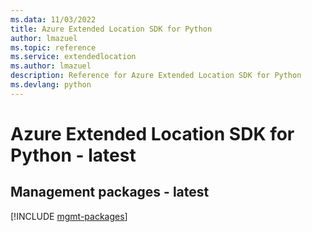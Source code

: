 ```yaml
---
ms.data: 11/03/2022
title: Azure Extended Location SDK for Python
author: lmazuel
ms.topic: reference
ms.service: extendedlocation
ms.author: lmazuel
description: Reference for Azure Extended Location SDK for Python
ms.devlang: python
---
```

# Azure Extended Location SDK for Python - latest

## Management packages - latest
[!INCLUDE [mgmt-packages](extended-location-mgmt-index.md)]